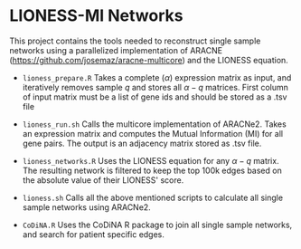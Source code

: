 # LIONESS-MI Networks
This project contains the tools needed to reconstruct single sample networks using a parallelized implementation of ARACNE (https://github.com/josemaz/aracne-multicore) and the LIONESS equation. 

- ``lioness_prepare.R`` Takes a complete ($\alpha$) expression matrix  as input, and iteratively removes sample $q$ and stores all $\alpha - q$ matrices.  First column of input matrix must be a list of gene ids and should be stored as a .tsv file



- ``lioness_run.sh`` Calls the multicore implementation of ARACNe2. Takes an expression matrix and computes the Mutual Information (MI) for all gene pairs. The output is an adjacency matrix stored as .tsv file.



- ``lioness_networks.R``  Uses the LIONESS equation for any $\alpha - q$ matrix. The resulting network is filtered to keep the top 100k edges based on the absolute value of their LIONESS' score.



- ``lioness.sh`` Calls all the above mentioned scripts to calculate all single sample networks using ARACNe2.



- ``CoDiNA.R`` Uses the CoDiNA R package to join all single sample networks, and search for patient specific edges. 
